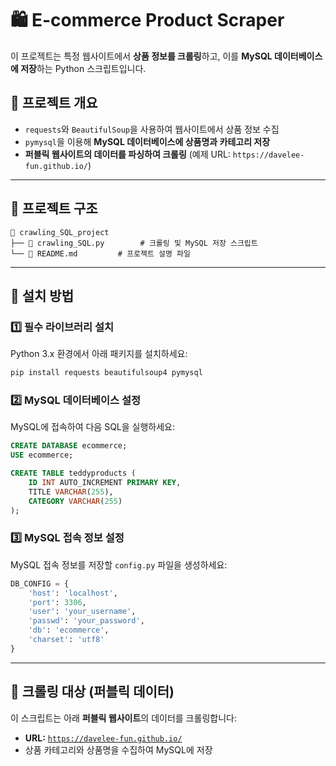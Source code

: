 # 🛍️ E-commerce Product Scraper

이 프로젝트는 특정 웹사이트에서 **상품 정보를 크롤링**하고, 이를 **MySQL 데이터베이스에 저장**하는 Python 스크립트입니다.

## 📖 프로젝트 개요
- `requests`와 `BeautifulSoup`을 사용하여 웹사이트에서 상품 정보 수집
- `pymysql`을 이용해 **MySQL 데이터베이스에 상품명과 카테고리 저장**
- **퍼블릭 웹사이트의 데이터를 파싱하여 크롤링** (예제 URL: `https://davelee-fun.github.io/`)

---

## 📁 프로젝트 구조
```
📂 crawling_SQL_project
├── 📄 crawling_SQL.py        # 크롤링 및 MySQL 저장 스크립트
└── 📄 README.md         # 프로젝트 설명 파일
```

---

## 🔧 설치 방법

### 1️⃣ **필수 라이브러리 설치**
Python 3.x 환경에서 아래 패키지를 설치하세요:
```sh
pip install requests beautifulsoup4 pymysql
```

### 2️⃣ **MySQL 데이터베이스 설정**
MySQL에 접속하여 다음 SQL을 실행하세요:
```sql
CREATE DATABASE ecommerce;
USE ecommerce;

CREATE TABLE teddyproducts (
    ID INT AUTO_INCREMENT PRIMARY KEY,
    TITLE VARCHAR(255),
    CATEGORY VARCHAR(255)
);
```

### 3️⃣ **MySQL 접속 정보 설정**
MySQL 접속 정보를 저장할 `config.py` 파일을 생성하세요:
```python
DB_CONFIG = {
    'host': 'localhost',
    'port': 3306,
    'user': 'your_username',
    'passwd': 'your_password',
    'db': 'ecommerce',
    'charset': 'utf8'
}
```
---

## 📡 크롤링 대상 (퍼블릭 데이터)
이 스크립트는 아래 **퍼블릭 웹사이트**의 데이터를 크롤링합니다:
- **URL:** [`https://davelee-fun.github.io/`](https://davelee-fun.github.io/)
- 상품 카테고리와 상품명을 수집하여 MySQL에 저장
